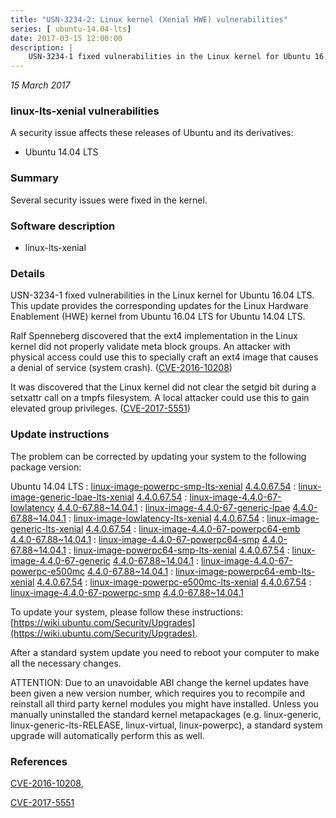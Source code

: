 ```yaml
---
title: "USN-3234-2: Linux kernel (Xenial HWE) vulnerabilities"
series: [ ubuntu-14.04-lts]
date: 2017-03-15 12:00:00
description: |
    USN-3234-1 fixed vulnerabilities in the Linux kernel for Ubuntu 16.04 LTS. This update provides the corresponding updates for the Linux Hardware Enablement (HWE) kernel from Ubuntu 16.04 LTS for Ubuntu 14.04 LTS.
--- 
```

 
 

*15 March 2017*

### linux-lts-xenial vulnerabilities

A security issue affects these releases of Ubuntu and its derivatives:

* Ubuntu 14.04 LTS

### Summary

Several security issues were fixed in the kernel. 

### Software description

* linux-lts-xenial 

### Details

USN-3234-1 fixed vulnerabilities in the Linux kernel for Ubuntu 16.04 LTS. This update provides the corresponding updates for the Linux Hardware Enablement (HWE) kernel from Ubuntu 16.04 LTS for Ubuntu 14.04 LTS.

Ralf Spenneberg discovered that the ext4 implementation in the Linux kernel did not properly validate meta block groups. An attacker with physical access could use this to specially craft an ext4 image that causes a denial of service (system crash). ([CVE-2016-10208](http://people.ubuntu.com/~ubuntu-security/cve/CVE-2016-10208))

It was discovered that the Linux kernel did not clear the setgid bit during a setxattr call on a tmpfs filesystem. A local attacker could use this to gain elevated group privileges. ([CVE-2017-5551](http://people.ubuntu.com/~ubuntu-security/cve/CVE-2017-5551)) 

### Update instructions

The problem can be corrected by updating your system to the following package version:

Ubuntu 14.04 LTS
 : [linux-image-powerpc-smp-lts-xenial](https://launchpad.net/ubuntu/+source/linux-lts-xenial) <span> [4.4.0.67.54](https://launchpad.net/ubuntu/+source/linux-lts-xenial/4.4.0-67.88~14.04.1) </span> 
 : [linux-image-generic-lpae-lts-xenial](https://launchpad.net/ubuntu/+source/linux-lts-xenial) <span> [4.4.0.67.54](https://launchpad.net/ubuntu/+source/linux-lts-xenial/4.4.0-67.88~14.04.1) </span> 
 : [linux-image-4.4.0-67-lowlatency](https://launchpad.net/ubuntu/+source/linux-lts-xenial) <span> [4.4.0-67.88~14.04.1](https://launchpad.net/ubuntu/+source/linux-lts-xenial/4.4.0-67.88~14.04.1) </span> 
 : [linux-image-4.4.0-67-generic-lpae](https://launchpad.net/ubuntu/+source/linux-lts-xenial) <span> [4.4.0-67.88~14.04.1](https://launchpad.net/ubuntu/+source/linux-lts-xenial/4.4.0-67.88~14.04.1) </span> 
 : [linux-image-lowlatency-lts-xenial](https://launchpad.net/ubuntu/+source/linux-lts-xenial) <span> [4.4.0.67.54](https://launchpad.net/ubuntu/+source/linux-lts-xenial/4.4.0-67.88~14.04.1) </span> 
 : [linux-image-generic-lts-xenial](https://launchpad.net/ubuntu/+source/linux-lts-xenial) <span> [4.4.0.67.54](https://launchpad.net/ubuntu/+source/linux-lts-xenial/4.4.0-67.88~14.04.1) </span> 
 : [linux-image-4.4.0-67-powerpc64-emb](https://launchpad.net/ubuntu/+source/linux-lts-xenial) <span> [4.4.0-67.88~14.04.1](https://launchpad.net/ubuntu/+source/linux-lts-xenial/4.4.0-67.88~14.04.1) </span> 
 : [linux-image-4.4.0-67-powerpc64-smp](https://launchpad.net/ubuntu/+source/linux-lts-xenial) <span> [4.4.0-67.88~14.04.1](https://launchpad.net/ubuntu/+source/linux-lts-xenial/4.4.0-67.88~14.04.1) </span> 
 : [linux-image-powerpc64-smp-lts-xenial](https://launchpad.net/ubuntu/+source/linux-lts-xenial) <span> [4.4.0.67.54](https://launchpad.net/ubuntu/+source/linux-lts-xenial/4.4.0-67.88~14.04.1) </span> 
 : [linux-image-4.4.0-67-generic](https://launchpad.net/ubuntu/+source/linux-lts-xenial) <span> [4.4.0-67.88~14.04.1](https://launchpad.net/ubuntu/+source/linux-lts-xenial/4.4.0-67.88~14.04.1) </span> 
 : [linux-image-4.4.0-67-powerpc-e500mc](https://launchpad.net/ubuntu/+source/linux-lts-xenial) <span> [4.4.0-67.88~14.04.1](https://launchpad.net/ubuntu/+source/linux-lts-xenial/4.4.0-67.88~14.04.1) </span> 
 : [linux-image-powerpc64-emb-lts-xenial](https://launchpad.net/ubuntu/+source/linux-lts-xenial) <span> [4.4.0.67.54](https://launchpad.net/ubuntu/+source/linux-lts-xenial/4.4.0-67.88~14.04.1) </span> 
 : [linux-image-powerpc-e500mc-lts-xenial](https://launchpad.net/ubuntu/+source/linux-lts-xenial) <span> [4.4.0.67.54](https://launchpad.net/ubuntu/+source/linux-lts-xenial/4.4.0-67.88~14.04.1) </span> 
 : [linux-image-4.4.0-67-powerpc-smp](https://launchpad.net/ubuntu/+source/linux-lts-xenial) <span> [4.4.0-67.88~14.04.1](https://launchpad.net/ubuntu/+source/linux-lts-xenial/4.4.0-67.88~14.04.1) </span> 

To update your system, please follow these instructions: [https://wiki.ubuntu.com/Security/Upgrades](https://wiki.ubuntu.com/Security/Upgrades).

After a standard system update you need to reboot your computer to make all the necessary changes.

ATTENTION: Due to an unavoidable ABI change the kernel updates have been given a new version number, which requires you to recompile and reinstall all third party kernel modules you might have installed. Unless you manually uninstalled the standard kernel metapackages (e.g. linux-generic, linux-generic-lts-RELEASE, linux-virtual, linux-powerpc), a standard system upgrade will automatically perform this as well. 

### References

 
 [CVE-2016-10208](http://people.ubuntu.com/~ubuntu-security/cve/CVE-2016-10208), 

 [CVE-2017-5551](http://people.ubuntu.com/~ubuntu-security/cve/CVE-2017-5551)
 

